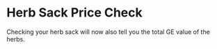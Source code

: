 # Herb Sack Price Check
Checking your herb sack will now also tell you the total GE value of the herbs.
